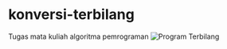 # konversi-terbilang
Tugas mata kuliah algoritma pemrograman
![Program Terbilang](https://user-images.githubusercontent.com/55863992/203344164-51d1e38d-0edb-44d7-a625-1f0d716f8cb2.png)


